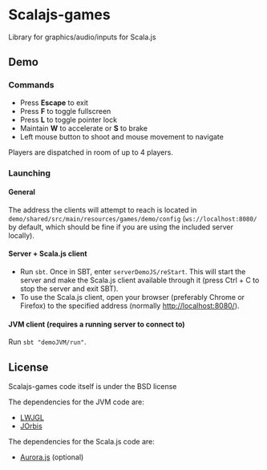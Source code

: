 # Scalajs-games

Library for graphics/audio/inputs for Scala.js

## Demo

### Commands

* Press **Escape** to exit
* Press **F** to toggle fullscreen
* Press **L** to toggle pointer lock
* Maintain **W** to accelerate or **S** to brake
* Left mouse button to shoot and mouse movement to navigate

Players are dispatched in room of up to 4 players.

### Launching

#### General

The address the clients will attempt to reach is located in ```demo/shared/src/main/resources/games/demo/config``` (```ws://localhost:8080/``` by default, which should be fine if you are using the included server locally).

#### Server + Scala.js client

* Run ```sbt```. Once in SBT, enter ```serverDemoJS/reStart```. This will start the server and make the Scala.js client available through it (press Ctrl + C to stop the server and exit SBT).
* To use the Scala.js client, open your browser (preferably Chrome or Firefox) to the specified address (normally [http://localhost:8080/](http://localhost:8080/)).

#### JVM client (requires a running server to connect to)

Run ```sbt "demoJVM/run"```.

## License

Scalajs-games code itself is under the BSD license

The dependencies for the JVM code are:
* [LWJGL](https://github.com/LWJGL/lwjgl)
* [JOrbis](http://www.jcraft.com/jorbis/)

The dependencies for the Scala.js code are:
* [Aurora.js](https://github.com/audiocogs/aurora.js) (optional)
